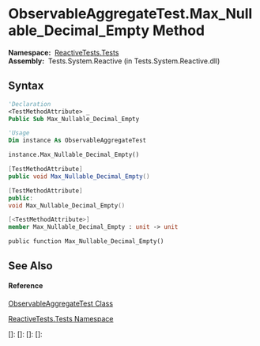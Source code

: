 # ObservableAggregateTest.Max\_Nullable\_Decimal\_Empty Method

**Namespace:**  [ReactiveTests.Tests](ReactiveTests.Tests\ReactiveTests.Tests.md)  
**Assembly:**  Tests.System.Reactive (in Tests.System.Reactive.dll)

## Syntax

```vb
'Declaration
<TestMethodAttribute> _
Public Sub Max_Nullable_Decimal_Empty
```

```vb
'Usage
Dim instance As ObservableAggregateTest

instance.Max_Nullable_Decimal_Empty()
```

```csharp
[TestMethodAttribute]
public void Max_Nullable_Decimal_Empty()
```

```c++
[TestMethodAttribute]
public:
void Max_Nullable_Decimal_Empty()
```

```fsharp
[<TestMethodAttribute>]
member Max_Nullable_Decimal_Empty : unit -> unit 
```

```jscript
public function Max_Nullable_Decimal_Empty()
```

## See Also

#### Reference

[ObservableAggregateTest Class](ObservableAggregateTest\ObservableAggregateTest.md)

[ReactiveTests.Tests Namespace](ReactiveTests.Tests\ReactiveTests.Tests.md)

[]: 
[]: 
[]: 
[]: 